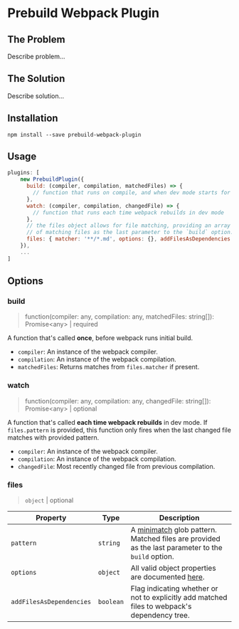# Prebuild Webpack Plugin

## The Problem

Describe problem...

## The Solution

Describe solution...

## Installation

```
npm install --save prebuild-webpack-plugin
```

## Usage

```js
plugins: [
    new PrebuildPlugin({
      build: (compiler, compilation, matchedFiles) => {
        // function that runs on compile, and when dev mode starts for the first time only
      },
      watch: (compiler, compilation, changedFile) => {
        // function that runs each time webpack rebuilds in dev mode
      },
      // the files object allows for file matching, providing an array
      // of matching files as the last parameter to the `build` option.
      files: { matcher: '**/*.md', options: {}, addFilesAsDependencies: true }
    }),
    ...
]
```

## Options

### build

> function(compiler: any, compilation: any, matchedFiles: string[]): Promise\<any\> | required

A function that's called **once**, before webpack runs initial build.

- `compiler`: An instance of the webpack compiler.
- `compilation`: An instance of the webpack compilation.
- `matchedFiles`: Returns matches from `files.matcher` if present.

### watch

> function(compiler: any, compilation: any, changedFile: string[]): Promise\<any\> | optional

A function that's called **each time webpack rebuilds** in dev mode. If `files.pattern` is provided, this function only fires when the last changed file matches with provided pattern.

- `compiler`: An instance of the webpack compiler.
- `compilation`: An instance of the webpack compilation.
- `changedFile`: Most recently changed file from previous compilation.

### files

> `object` | optional

| Property                 | Type      | Description                                                                                                                              |
| ------------------------ | --------- | ---------------------------------------------------------------------------------------------------------------------------------------- |
| `pattern`                | `string`  | A [minimatch](https://github.com/isaacs/minimatch) glob pattern. Matched files are provided as the last parameter to the `build` option. |
| `options`                | `object`  | All valid object properties are documented [here](https://github.com/isaacs/node-glob#option).                                           |
| `addFilesAsDependencies` | `boolean` | Flag indicating whether or not to explicitly add matched files to webpack's dependency tree.                                             |

